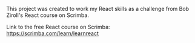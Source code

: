 This project was created to work my React skills as a challenge from Bob Ziroll's React course on Scrimba.

Link to the free React course on Scrimba: https://scrimba.com/learn/learnreact
